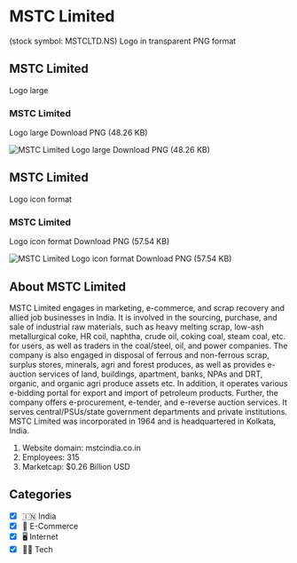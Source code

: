 # MSTC Limited
 (stock symbol: MSTCLTD.NS) Logo in transparent PNG format

## MSTC Limited
 Logo large

### MSTC Limited
 Logo large Download PNG (48.26 KB)

![MSTC Limited
 Logo large Download PNG (48.26 KB)](/img/orig/MSTCLTD.NS_BIG-13aee4f8.png)

## MSTC Limited
 Logo icon format

### MSTC Limited
 Logo icon format Download PNG (57.54 KB)

![MSTC Limited
 Logo icon format Download PNG (57.54 KB)](/img/orig/MSTCLTD.NS-f98d28f6.png)

## About MSTC Limited


MSTC Limited engages in marketing, e-commerce, and scrap recovery and allied job businesses in India. It is involved in the sourcing, purchase, and sale of industrial raw materials, such as heavy melting scrap, low-ash metallurgical coke, HR coil, naphtha, crude oil, coking coal, steam coal, etc. for users, as well as traders in the coal/steel, oil, and power companies. The company is also engaged in disposal of ferrous and non-ferrous scrap, surplus stores, minerals, agri and forest produces, as well as provides e-auction services of land, buildings, apartment, banks, NPAs and DRT, organic, and organic agri produce assets etc. In addition, it operates various e-bidding portal for export and import of petroleum products. Further, the company offers e-procurement, e-tender, and e-reverse auction services. It serves central/PSUs/state government departments and private institutions. MSTC Limited was incorporated in 1964 and is headquartered in Kolkata, India.

1. Website domain: mstcindia.co.in
2. Employees: 315
3. Marketcap: $0.26 Billion USD


## Categories
- [x] 🇮🇳 India
- [x] 🛒 E-Commerce
- [x] 🖥️ Internet
- [x] 👩‍💻 Tech
